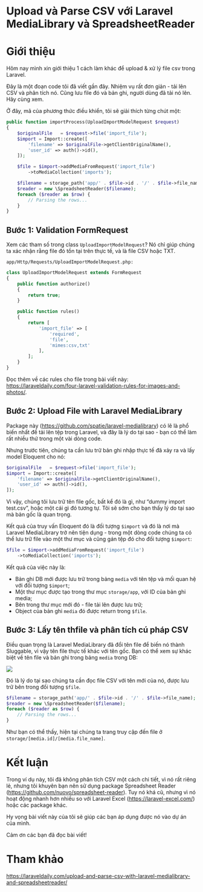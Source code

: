 # Upload và Parse CSV với Laravel MediaLibrary và SpreadsheetReader

# Giới thiệu

Hôm nay mình xin giới thiệu 1 cách làm khác để upload & xử lý file csv trong Laravel.

Đây là một đoạn code tôi đã viết gần đây. Nhiệm vụ rất đơn giản - tải lên CSV và phân tích nó. Cũng lưu file đó và bản ghi, người dùng đã tải nó lên. Hãy cùng xem.

Ở đây, mã của phương thức điều khiển, tôi sẽ giải thích từng chút một:

```php
public function importProcess(UploadImportModelRequest $request)
{
    $originalFile   = $request->file('import_file');
    $import = Import::create([
        'filename' => $originalFile->getClientOriginalName(),
        'user_id' => auth()->id(),
    ]);

    $file = $import->addMediaFromRequest('import_file')
        ->toMediaCollection('imports');

    $filename = storage_path('app/' . $file->id . '/' . $file->file_name);
    $reader = new \SpreadsheetReader($filename);
    foreach ($reader as $row) {
        // Parsing the rows...
    }
}
```

## Bước 1: Validation FormRequest

Xem các tham số trong class `UploadImportModelRequest`? Nó chỉ giúp chúng ta xác nhận rằng file đó tồn tại trên thực tế, và là file CSV hoặc TXT.

`app/Http/Requests/UploadImportModelRequest.php:`

```php
class UploadImportModelRequest extends FormRequest
{
    public function authorize()
    {
        return true;
    }

    public function rules()
    {
        return [
            'import_file' => [
                'required',
                'file',
                'mimes:csv,txt'
            ],
        ];
    }
}
```

Đọc thêm về các rules cho file trong bài viết này: https://laraveldaily.com/four-laravel-validation-rules-for-images-and-photos/.

## Bước 2: Upload File with Laravel MediaLibrary

Package này (https://github.com/spatie/laravel-medialibrary) có lẽ là phổ biến nhất để tải lên tệp trong Laravel, và đây là lý do tại sao - bạn có thể làm rất nhiều thứ trong một vài dòng code.

Nhưng trước tiên, chúng ta cần lưu trữ bản ghi nhập thực tế đã xảy ra và lấy model Eloquent cho nó:

```php
$originalFile   = $request->file('import_file');
$import = Import::create([
    'filename' => $originalFile->getClientOriginalName(),
    'user_id' => auth()->id(),
]);
```

Vì vậy, chúng tôi lưu trữ tên file gốc, bất kể đó là gì, như “dummy import test.csv”, hoặc một cái gì đó tương tự. Tôi sẽ sớm cho bạn thấy lý do tại sao mà bản gốc là quan trọng.

Kết quả của truy vấn Eloquent đó là đối tượng `$import` và đó là nơi mà Laravel MediaLibrary trở nên tiện dụng - trong một dòng code chúng ta có thể lưu trữ file vào một thư mục và cũng gán tệp đó cho đối tượng `$import`:

```php
$file = $import->addMediaFromRequest('import_file')
    ->toMediaCollection('imports');
```

Kết quả của việc này là:

- Bản ghi DB mới được lưu trữ trong bảng `media` với tên tệp và mối quan hệ với đối tượng `$import`;
- Một thư mục được tạo trong thư mục `storage/app`, với ID của bản ghi media;
- Bên trong thư mục mới đó - file tải lên được lưu trữ;
- Object của bản ghi `media` đó được return trong `$file`.

## Bước 3: Lấy tên thfile và phân tích cú pháp CSV

Điều quan trọng là Laravel MediaLibrary đã đổi tên file để biến nó thành Sluggable, vì vậy tên file thực tế khác với tên gốc. Bạn có thể xem sự khác biệt về tên file và bản ghi trong bảng `media` trong DB:

![](https://laraveldaily.com/wp-content/uploads/2019/08/laravel-medialibrary-rename-files-1024x556.png)

Đó là lý do tại sao chúng ta cần đọc file CSV với tên mới của nó, được lưu trữ bên trong đối tượng `$file`.

```php
$filename = storage_path('app/' . $file->id . '/' . $file->file_name);
$reader = new \SpreadsheetReader($filename);
foreach ($reader as $row) {
    // Parsing the rows...
}
```

Như bạn có thể thấy, hiện tại chúng ta trang truy cập đến file ở `storage/[media.id]/[media.file_name]`.

# Kết luận

Trong ví dụ này, tôi đã không phân tích CSV một cách chi tiết, vì nó rất riêng lẻ, nhưng tôi khuyên bạn nên sử dụng package Spreadsheet Reader (https://github.com/nuovo/spreadsheet-reader). Tuy nó khá cũ, nhưng vì nó hoạt động nhanh hơn nhiều so với Laravel Excel (https://laravel-excel.com/) hoặc các package khác.

Hy vọng bài viết này của tôi sẽ giúp các bạn áp dụng được nó vào dự án của mình.

Cảm ơn các bạn đã đọc bài viết!

# Tham khảo

https://laraveldaily.com/upload-and-parse-csv-with-laravel-medialibrary-and-spreadsheetreader/
